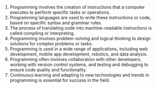 

1. Programming involves the creation of instructions that a computer executes to perform specific tasks or operations.
2. Programming languages are used to write these instructions or code, based on specific syntax and grammar rules.
3. The process of translating code into machine-readable instructions is called compiling or interpreting.
4. Programming involves problem-solving and logical thinking to design solutions for complex problems or tasks.
5. Programming is used in a wide range of applications, including web development, mobile app development, robotics, and data analysis.
6. Programming often involves collaboration with other developers, working with version control systems, and testing and debugging to ensure code quality and functionality.
7. Continuous learning and adapting to new technologies and trends in programming is essential for success in the field.